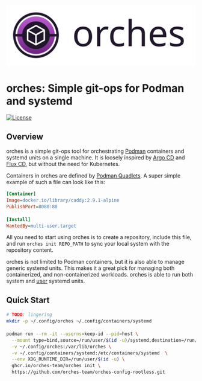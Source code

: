 ![orches logo](https://raw.githubusercontent.com/orches-team/common/main/orches-logo-text.svg)
# orches: Simple git-ops for Podman and systemd
[![License](https://img.shields.io/badge/License-Apache_2.0-blue.svg)](https://opensource.org/licenses/Apache-2.0)

## Overview
orches is a simple git-ops tool for orchestrating [Podman](https://podman.io/) containers and systemd units on a single machine. It is loosely inspired by [Argo CD](https://argo-cd.readthedocs.io/en/stable/) and [Flux CD](https://fluxcd.io/), but without the need for Kubernetes.

Containers in orches are defined by [Podman Quadlets](https://www.redhat.com/en/blog/quadlet-podman). A super simple example of such a file can look like this:

```ini
[Container]
Image=docker.io/library/caddy:2.9.1-alpine
PublishPort=8080:80

[Install]
WantedBy=multi-user.target
```

All you need to start using orches is to create a repository, include this file, and run `orches init REPO_PATH` to sync your local system with the repository content.

orches is not limited to Podman containers, but it is also able to manage generic systemd units. This makes it a great pick for managing both containerized, and non-containerized workloads. orches is able to run both system and [user](https://wiki.archlinux.org/title/Systemd/User) systemd units.

## Quick Start


```bash
# TODO: lingering
mkdir -p ~/.config/orches ~/.config/containers/systemd

podman run --rm -it --userns=keep-id --pid=host \
  --mount type=bind,source=/run/user/$(id -u)/systemd,destination=/run/user/$(id -u)/systemd,rw=true \
  -v ~/.config/orches:/var/lib/orches \
  -v ~/.config/containers/systemd:/etc/containers/systemd  \
  --env XDG_RUNTIME_DIR=/run/user/$(id -u) \
  ghcr.io/orches-team/orches init \
  https://github.com/orches-team/orches-config-rootless.git
```
